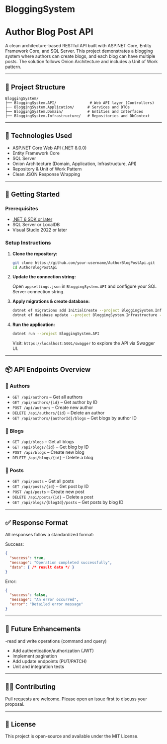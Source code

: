 # BloggingSystem

# Author Blog Post API

A clean architecture-based RESTful API built with ASP.NET Core, Entity Framework Core, and SQL Server. This project demonstrates a blogging system where authors can create blogs, and each blog can have multiple posts. The solution follows Onion Architecture and includes a Unit of Work pattern.

---

## 🧱 Project Structure

```
BloggingSystem/
├── BloggingSystem.API/               # Web API layer (Controllers)
├── BloggingSystem.Application/      # Services and DTOs
├── BloggingSystem.Domain/           # Entities and Interfaces
├── BloggingSystem.Infrastructure/   # Repositories and DbContext

```

---

## 🔧 Technologies Used

- ASP.NET Core Web API  (.NET 8.0.0)
- Entity Framework Core  
- SQL Server  
- Onion Architecture (Domain, Application, Infrastructure, API)  
- Repository & Unit of Work Pattern  
- Clean JSON Response Wrapping  

---

## 🚀 Getting Started

### Prerequisites

- [.NET 6 SDK or later](https://dotnet.microsoft.com/download)
- SQL Server or LocalDB
- Visual Studio 2022 or later

### Setup Instructions

1. **Clone the repository:**

   ```bash
   git clone https://github.com/your-username/AuthorBlogPostApi.git
   cd AuthorBlogPostApi
   ```

2. **Update the connection string:**

   Open `appsettings.json` in `BloggingSystem.API` and configure your SQL Server connection string.

3. **Apply migrations & create database:**

   ```bash
   dotnet ef migrations add InitialCreate --project BloggingSystem.Infrastructure --startup-project BloggingSystem.API
   dotnet ef database update --project BloggingSystem.Infrastructure --startup-project BloggingSystem.API
   ```

4. **Run the application:**

   ```bash
   dotnet run --project BloggingSystem.API
   ```

   Visit: `https://localhost:5001/swagger` to explore the API via Swagger UI.

---

## 📦 API Endpoints Overview

### 🔹 Authors

- `GET /api/authors` – Get all authors
- `GET /api/authors/{id}` – Get author by ID
- `POST /api/authors` – Create new author
- `DELETE /api/authors/{id}` – Delete an author
- `GET /api/authors/{authorId}/blogs` – Get blogs by author ID

### 🔹 Blogs

- `GET /api/blogs` – Get all blogs
- `GET /api/blogs/{id}` – Get blog by ID
- `POST /api/blogs` – Create new blog
- `DELETE /api/blogs/{id}` – Delete a blog

### 🔹 Posts

- `GET /api/posts` – Get all posts
- `GET /api/posts/{id}` – Get post by ID
- `POST /api/posts` – Create new post
- `DELETE /api/posts/{id}` – Delete a post
- `GET /api/blogs/{blogId}/posts` – Get posts by blog ID

---

## ✅ Response Format

All responses follow a standardized format:

Success:
```json
{
  "success": true,
  "message": "Operation completed successfully",
  "data": { /* result data */ }
}
```

Error:
```json
{
  "success": false,
  "message": "An error occurred",
  "error": "Detailed error message"
}
```

---

## 📌 Future Enhancements
-read and write operations (command and query)
- Add authentication/authorization (JWT)
- Implement pagination
- Add update endpoints (PUT/PATCH)
- Unit and integration tests

---

## 🧑‍💻 Contributing

Pull requests are welcome. Please open an issue first to discuss your proposal.

---

## 📄 License

This project is open-source and available under the MIT License.
